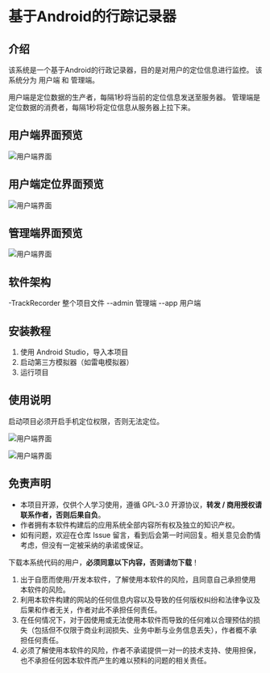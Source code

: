 # 基于Android的行踪记录器

## 介绍

该系统是一个基于Android的行政记录器，目的是对用户的定位信息进行监控。
该系统分为 用户端 和 管理端。

用户端是定位数据的生产者，每隔1秒将当前的定位信息发送至服务器。
管理端是定位数据的消费者，每隔1秒将定位信息从服务器上拉下来。

## 用户端界面预览

![用户端界面](image/1.webp)

## 用户端定位界面预览

![用户端界面](image/2.webp)

## 管理端界面预览

![用户端界面](image/3.webp)

## 软件架构

-TrackRecorder 整个项目文件
--admin 管理端
--app 用户端

## 安装教程

1. 使用 Android Studio，导入本项目
2. 启动第三方模拟器（如雷电模拟器）
3. 运行项目

## 使用说明

启动项目必须开启手机定位权限，否则无法定位。

![用户端界面](image/4.webp)

![用户端界面](image/5.webp)

## 免责声明

- 本项目开源，仅供个人学习使用，遵循 GPL-3.0 开源协议，**转发 / 商用授权请联系作者，否则后果自负**。
- 作者拥有本软件构建后的应用系统全部内容所有权及独立的知识产权。
- 如有问题，欢迎在仓库 Issue 留言，看到后会第一时间回复。相关意见会酌情考虑，但没有一定被采纳的承诺或保证。

下载本系统代码的用户，**必须同意以下内容，否则请勿下载**！

1. 出于自愿而使用/开发本软件，了解使用本软件的风险，且同意自己承担使用本软件的风险。
2. 利用本软件构建的网站的任何信息内容以及导致的任何版权纠纷和法律争议及后果和作者无关，作者对此不承担任何责任。
3. 在任何情况下，对于因使用或无法使用本软件而导致的任何难以合理预估的损失（包括但不仅限于商业利润损失、业务中断与业务信息丢失），作者概不承担任何责任。
4. 必须了解使用本软件的风险，作者不承诺提供一对一的技术支持、使用担保，也不承担任何因本软件而产生的难以预料的问题的相关责任。
